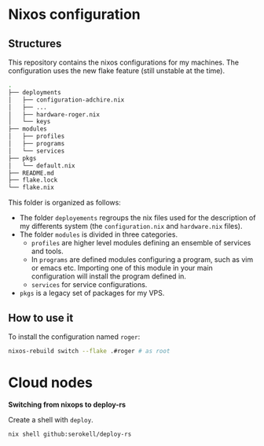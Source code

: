 # Nixos configuration

## Structures

This repository contains the nixos configurations for my machines.
The configuration uses the new flake feature (still unstable at the time).

```bash
.
├── deployments
│   ├── configuration-adchire.nix
│   ├── ...
│   ├── hardware-roger.nix
│   └── keys
├── modules
│   ├── profiles
│   ├── programs
│   └── services
├── pkgs
│   └── default.nix
├── README.md
├── flake.lock
└── flake.nix
```

This folder is organized as follows:
- The folder `deployements` regroups the nix files used for the description of my differents system (the `configuration.nix` and `hardware.nix` files).
- The folder `modules` is divided in three categories.
	- `profiles` are higher level modules defining an ensemble of services and tools.
	- In `programs` are defined modules configuring a program, such as vim or emacs etc. Importing one of this module in your main configuration will install the program defined in.
	- `services` for service configurations.
- `pkgs` is a legacy set of packages for my VPS.

## How to use it

To install the configuration named `roger`:

```bash
nixos-rebuild switch --flake .#roger # as root
```

# Cloud nodes

**Switching from nixops to deploy-rs**

Create a shell with `deploy`.
```bash
nix shell github:serokell/deploy-rs
```
